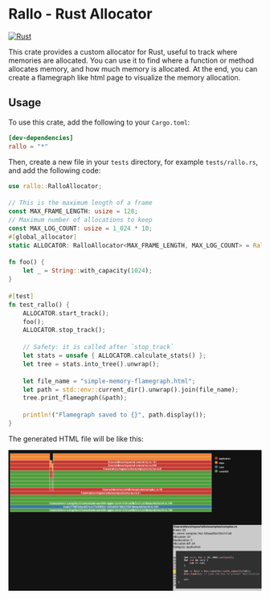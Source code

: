 # Rallo - Rust Allocator

[![Rust](https://github.com/oramasearch/rallo/actions/workflows/ci.yml/badge.svg)](https://github.com/oramasearch/rallo/actions/workflows/ci.yml)

This crate provides a custom allocator for Rust, useful to track where memories are allocated.
You can use it to find where a function or method allocates memory, and how much memory is allocated. At the end, you can create a flamegraph like html page to visualize the memory allocation.

## Usage

To use this crate, add the following to your `Cargo.toml`:

```toml
[dev-dependencies]
rallo = "*"
```

Then, create a new file in your `tests` directory, for example `tests/rallo.rs`, and add the following code:

```rust
use rallo::RalloAllocator;

// This is the maximum length of a frame
const MAX_FRAME_LENGTH: usize = 128;
// Maximum number of allocations to keep
const MAX_LOG_COUNT: usize = 1_024 * 10;
#[global_allocator]
static ALLOCATOR: RalloAllocator<MAX_FRAME_LENGTH, MAX_LOG_COUNT> = RalloAllocator::new();

fn foo() {
    let _ = String::with_capacity(1024);
}

#[test]
fn test_rallo() {
    ALLOCATOR.start_track();
    foo();
    ALLOCATOR.stop_track();

    // Safety: it is called after `stop_track`
    let stats = unsafe { ALLOCATOR.calculate_stats() };
    let tree = stats.into_tree().unwrap();

    let file_name = "simple-memory-flamegraph.html";
    let path = std::env::current_dir().unwrap().join(file_name);
    tree.print_flamegraph(&path);

    println!("Flamegraph saved to {}", path.display());
}
```

The generated HTML file will be like this:

![Example of memory flamegraph](https://github.com/oramasearch/rallo/blob/main/image.png?raw=true)
